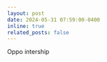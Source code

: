 ```yaml
---
layout: post
date: 2024-05-31 07:59:00-0400
inline: true
related_posts: false
---
```

Oppo intership
